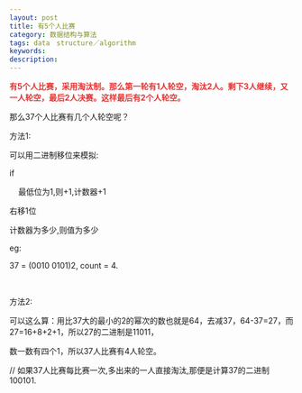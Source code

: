 ```yaml
---
layout: post
title: 有5个人比赛
category: 数据结构与算法
tags: data　structure／algorithm
keywords: 
description: 
---
```


**<span
style="color:#e53333;">有5个人比赛，采用淘汰制。那么第一轮有1人轮空，淘汰2人。剩下3人继续，又一人轮空，最后2人决赛。这样最后有2个人轮空。 </span><span
id="__kindeditor_bookmark_end_355__" style="display:none;"></span><span
id="__kindeditor_bookmark_end_353__" style="display:none;"></span>**

那么37个人比赛有几个人轮空呢？ 

方法1:

可以用二进制移位来模拟:

if

    最低位为1,则+1,计数器+1

右移1位

计数器为多少,则值为多少

eg:

37 = (0010 0101)2, count = 4.

 

方法2:

可以这么算：用比37大的最小的2的幂次的数也就是64，去减37，64-37=27，而27=16+8+2+1，所以27的二进制是11011，

数一数有四个1，所以37人比赛有4人轮空。

// 如果37人比赛每比赛一次,多出来的一人直接淘汰,那便是计算37的二进制100101.









